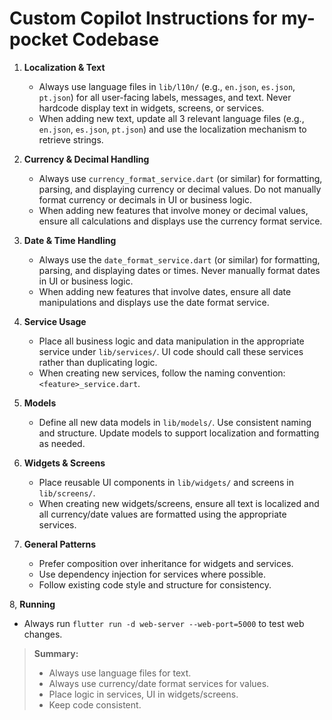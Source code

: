 # Custom Copilot Instructions for my-pocket Codebase

1. **Localization & Text**
   - Always use language files in `lib/l10n/` (e.g., `en.json`, `es.json`, `pt.json`) for all user-facing labels, messages, and text. Never hardcode display text in widgets, screens, or services.
   - When adding new text, update all 3 relevant language files (e.g., `en.json`, `es.json`, `pt.json`) and use the localization mechanism to retrieve strings.

2. **Currency & Decimal Handling**
   - Always use `currency_format_service.dart` (or similar) for formatting, parsing, and displaying currency or decimal values. Do not manually format currency or decimals in UI or business logic.
   - When adding new features that involve money or decimal values, ensure all calculations and displays use the currency format service.

3. **Date & Time Handling**
   - Always use the `date_format_service.dart` (or similar) for formatting, parsing, and displaying dates or times. Never manually format dates in UI or business logic.
   - When adding new features that involve dates, ensure all date manipulations and displays use the date format service.

4. **Service Usage**
   - Place all business logic and data manipulation in the appropriate service under `lib/services/`. UI code should call these services rather than duplicating logic.
   - When creating new services, follow the naming convention: `<feature>_service.dart`.

5. **Models**
   - Define all new data models in `lib/models/`. Use consistent naming and structure. Update models to support localization and formatting as needed.

6. **Widgets & Screens**
   - Place reusable UI components in `lib/widgets/` and screens in `lib/screens/`.
   - When creating new widgets/screens, ensure all text is localized and all currency/date values are formatted using the appropriate services.

7. **General Patterns**
   - Prefer composition over inheritance for widgets and services.
   - Use dependency injection for services where possible.
   - Follow existing code style and structure for consistency.

8, **Running**
   - Always run `flutter run -d web-server --web-port=5000` to test web changes.

> **Summary:**
> - Always use language files for text.
> - Always use currency/date format services for values.
> - Place logic in services, UI in widgets/screens.
> - Keep code consistent.
